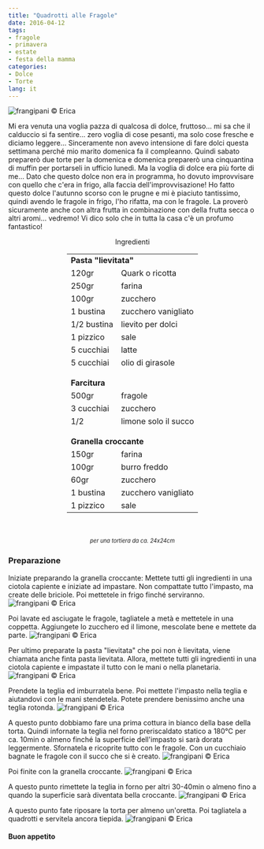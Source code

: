 ```yaml
---
title: "Quadrotti alle Fragole"
date: 2016-04-12
tags:
- fragole
- primavera
- estate
- festa della mamma
categories:
- Dolce
- Torte
lang: it
---
```

![](../2016-04-12-quadrotti-alle-fragole/header.jpg "frangipani © Erica")

Mi era venuta una voglia pazza di qualcosa di dolce, fruttoso... mi sa che il calduccio si fa sentire... zero voglia di cose pesanti, ma solo cose fresche e diciamo leggere... Sinceramente non avevo intensione di fare dolci questa settimana perché mio marito domenica fa il compleanno. Quindi sabato preparerò due torte per la domenica e domenica preparerò una cinquantina di muffin per portarseli in ufficio lunedì. Ma la voglia di dolce era più forte di me... Dato che questo dolce non era in programma, ho dovuto improvvisare con quello che c'era in frigo, alla faccia dell'improvvisazione! Ho fatto questo dolce l'autunno scorso con le prugne e mi è piaciuto tantissimo, quindi avendo le fragole in frigo, l'ho rifatta, ma con le fragole. La proverò sicuramente anche con altra frutta in combinazione con della frutta secca o altri aromi... vedremo! Vi dico solo che in tutta la casa c'è un profumo fantastico!


<div id="wrapper" style="text-align: center">
  <div id="yourdiv" style="display: inline-block;">
    <div class="ingredients">
      <div class="ingredients-title">Ingredienti</div>
      <table>
        <tbody>
          <tr>
            <td colspan="2"><b>Pasta "lievitata"</b></td>
          </tr>
          <tr>
            <td>120gr</td>
            <td>Quark o ricotta</td>
          </tr>
          <tr>
            <td>250gr</td>
            <td>farina</td>
          </tr>
          <tr>
            <td>100gr</td>
            <td>zucchero</td>
          </tr>
          <tr>
            <td>1 bustina</td>
            <td>zucchero vanigliato</td>
          </tr>
          <tr>
            <td>1/2 bustina</td>
            <td>lievito per dolci</td>
          </tr>
          <tr>
            <td>1 pizzico</td>
            <td>sale</td>
          </tr>
          <tr>
            <td>5 cucchiai</td>
            <td>latte</td>
          </tr>
          <tr>
            <td>5 cucchiai</td>
            <td>olio di girasole</td>
          </tr>
          <tr style="height: 15px;"></tr>
          <tr>          
            <td colspan="2"><b>Farcitura</b></td>
          </tr>
          <tr>
            <td>500gr</td>
            <td>fragole</td>
          </tr>
          <tr>
            <td>3 cucchiai</td>
            <td>zucchero</td>
          </tr>
          <tr>
            <td>1/2</td>
            <td>limone solo il succo</td>
          </tr>
          <tr style="height: 15px;"></tr>
          <tr>          
            <td colspan="2"><b>Granella croccante</b></td>
          </tr>
          <tr>
            <td>150gr</td>
            <td>farina</td>
          </tr>
          <tr>
            <td>100gr</td>
            <td>burro freddo</td>
          </tr>
          <tr>
            <td>60gr</td>
            <td>zucchero</td>
          </tr>
          <tr>
            <td>1 bustina</td>
            <td>zucchero vanigliato</td>
          </tr>
          <tr>
            <td>1 pizzico</td>
            <td>sale</td>
          </tr>
        </tbody>
      </table>
      <br></br>
      <i class="pull-right" style="font-size: 80%;">per una tortiera da ca. 24x24cm</i>
    </div>
  </div>
</div>


<h3>
  <font color="grey">
    <i class="fa-solid fa-gears"></i>
  </font> Preparazione
</h3>

Iniziate preparando la granella croccante: Mettete tutti gli ingredienti in una ciotola capiente e iniziate ad impastare. Non compattate tutto l'impasto, ma create delle briciole. Poi mettetele in frigo finché serviranno.
![](../2016-04-12-quadrotti-alle-fragole/crumble.jpg "frangipani © Erica")

Poi lavate ed asciugate le fragole, tagliatele a metà e mettetele in una coppetta. Aggiungete lo zucchero ed il limone, mescolate bene e mettete da parte.
![](../2016-04-12-quadrotti-alle-fragole/fragole.jpg "frangipani © Erica")

Per ultimo preparate la pasta "lievitata" che poi non è lievitata, viene chiamata anche finta pasta lievitata. Allora, mettete tutti gli ingredienti in una ciotola capiente e impastate il tutto con le mani o nella planetaria.
![](../2016-04-12-quadrotti-alle-fragole/impasto.jpg "frangipani © Erica")

Prendete la teglia ed imburratela bene. Poi mettete l'impasto nella teglia e aiutandovi con le mani stendetela. Potete prendere benissimo anche una teglia rotonda.
![](../2016-04-12-quadrotti-alle-fragole/teglia.jpg "frangipani © Erica")

A questo punto dobbiamo fare una prima cottura in bianco della base della torta. Quindi infornate la teglia nel forno preriscaldato statico a 180°C per ca. 10min o almeno finché la superficie dell'impasto si sarà dorata leggermente. Sfornatela e ricoprite tutto con le fragole. Con un cucchiaio bagnate le fragole con il succo che si è creato.
![](../2016-04-12-quadrotti-alle-fragole/tegliafragole.jpg "frangipani © Erica")

Poi finite con la granella croccante.
![](../2016-04-12-quadrotti-alle-fragole/tegliacrumble.jpg "frangipani © Erica")

A questo punto rimettete la teglia in forno per altri 30-40min o almeno fino a quando la superficie sarà diventata bella croccante.
![](../2016-04-12-quadrotti-alle-fragole/sfornata.jpg "frangipani © Erica")

A questo punto fate riposare la torta per almeno un'oretta. Poi tagliatela a quadrotti e servitela ancora tiepida.
![](../2016-04-12-quadrotti-alle-fragole/risultato.jpg "frangipani © Erica")


<h4>Buon appetito
  <font color="red">
    <i class="fa-regular fa-face-smile"></i>
  </font>
</h4>
